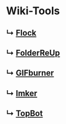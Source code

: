 # Wiki-Tools

## ↳ [Flock](https://github.com/MarcoFalke/wiki-java-tools/tree/flock)
## ↳ [FolderReUp](https://github.com/MarcoFalke/wiki-java-tools/tree/folder-re-up)
## ↳ [GIFburner](https://github.com/MarcoFalke/wiki-java-tools/tree/gifburner)
## ↳ [Imker](https://github.com/MarcoFalke/wiki-java-tools/tree/imker)
## ↳ [TopBot](https://github.com/MarcoFalke/wiki-java-tools/tree/topbot)
